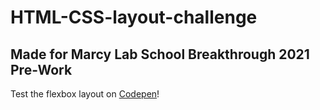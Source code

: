 # HTML-CSS-layout-challenge

## Made for Marcy Lab School Breakthrough 2021 Pre-Work

Test the flexbox layout on [Codepen](https://codepen.io/weilyl/full/vYXzJgP)!